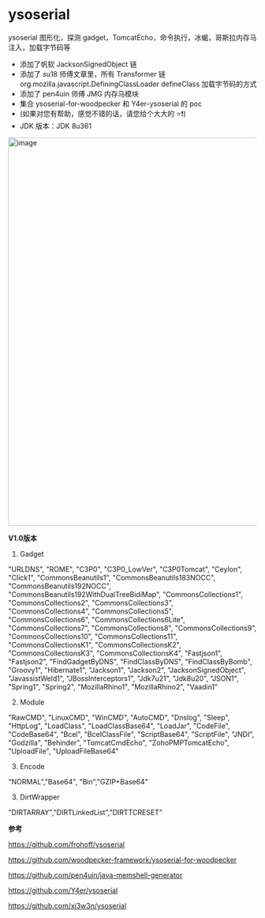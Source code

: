 # ysoserial
ysoserial 图形化，探测 gadget，TomcatEcho，命令执行，冰蝎，哥斯拉内存马注入，加载字节码等
* 添加了帆软 JacksonSignedObject 链
* 添加了 su18 师傅文章里，所有 Transformer 链 org.mozilla.javascript.DefiningClassLoader defineClass 加载字节码的方式
* 添加了 pen4uin 师傅 JMG 内存马模块
* 集合 ysoserial-for-woodpecker 和 Y4er-ysoserial 的 poc
* (如果对您有帮助，感觉不错的话，请您给个大大的 ⭐️❗️)
* JDK 版本：JDK 8u361
<img width="786" alt="image" src="https://github.com/user-attachments/assets/0b91ba63-5fb7-4891-b289-c2358285c16e">

**V1.0版本**

1. Gadget

"URLDNS", "ROME", "C3P0", "C3P0_LowVer", "C3P0Tomcat", "Ceylon", "Click1", "CommonsBeanutils1", "CommonsBeanutils183NOCC", "CommonsBeanutils192NOCC", "CommonsBeanutils192WithDualTreeBidiMap", "CommonsCollections1", "CommonsCollections2", "CommonsCollections3", "CommonsCollections4", "CommonsCollections5", "CommonsCollections6", "CommonsCollections6Lite", "CommonsCollections7", "CommonsCollections8", "CommonsCollections9", "CommonsCollections10", "CommonsCollections11", "CommonsCollectionsK1", "CommonsCollectionsK2", "CommonsCollectionsK3", "CommonsCollectionsK4", "Fastjson1", "Fastjson2", "FindGadgetByDNS", "FindClassByDNS", "FindClassByBomb", "Groovy1", "Hibernate1", "Jackson1", "Jackson2", "JacksonSignedObject", "JavassistWeld1", "JBossInterceptors1", "Jdk7u21", "Jdk8u20", "JSON1", "Spring1", "Spring2", "MozillaRhino1", "MozillaRhino2", "Vaadin1"

2. Module

"RawCMD", "LinuxCMD", "WinCMD", "AutoCMD", "Dnslog", "Sleep", "HttpLog", "LoadClass", "LoadClassBase64", "LoadJar", "CodeFile", "CodeBase64", "Bcel", "BcelClassFile", "ScriptBase64", "ScriptFile", "JNDI", "Godzilla", "Behinder", "TomcatCmdEcho", "ZohoPMPTomcatEcho", "UploadFile", "UploadFileBase64"

3. Encode

"NORMAL","Base64", "Bin","GZIP+Base64"

3. DirtWrapper

"DIRTARRAY","DIRTLinkedList","DIRTTCRESET"

**参考**

https://github.com/frohoff/ysoserial

https://github.com/woodpecker-framework/ysoserial-for-woodpecker

https://github.com/pen4uin/java-memshell-generator

https://github.com/Y4er/ysoserial

https://github.com/xi3w3n/ysoserial
